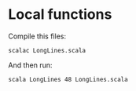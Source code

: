# Local functions

Compile this files:

    scalac LongLines.scala

And then run:

    scala LongLines 48 LongLines.scala


